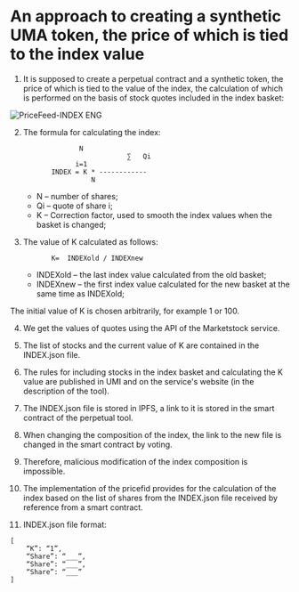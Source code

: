 # An approach to creating a synthetic UMA token, the price of which is tied to the index value

1)	It is supposed to create a perpetual contract and a synthetic token, the price of which is tied to the value of the index, the calculation of which is performed on the basis of stock quotes included in the index basket:

![PriceFeed-INDEX ENG](https://user-images.githubusercontent.com/89580052/135914358-336cb066-616d-4488-b5b2-856a5fb79730.jpg)

2)	The formula for calculating the index:
	
 			          N
                                  ∑   Qi
			         i=1 
	           INDEX = K * ------------
			             N

	* N – number of shares;
	* Qi – quote of share i;
	* K – Correction factor, used to smooth the index values when the basket is changed;

3)	The value of K calculated as follows:

	           К=  INDEXold / INDEXnew 

	* INDEXold – the last index value calculated from the old basket;
	* INDEXnew – the first index value calculated for the new basket at the same time as INDEXold;

The initial value of K is chosen arbitrarily, for example 1 or 100.

4)	We get the values of quotes using the API of the Marketstock service.

5)	The list of stocks and the current value of K are contained in the INDEX.json file.

6)	The rules for including stocks in the index basket and calculating the K value are published in UMI and on the service's website (in the description of the tool).

7)	The INDEX.json file is stored in IPFS, a link to it is stored in the smart contract of the perpetual tool.

8)	When changing the composition of the index, the link to the new file is changed in the smart contract by voting. 

9)	Therefore, malicious modification of the index composition is impossible.

10)	The implementation of the pricefid provides for the calculation of the index based on the list of shares from the INDEX.json file received by reference from a smart contract.

11)	INDEX.json file format:

```
[
	“K”: “1”,	
	“Share”: “___”,	
	“Share”: “___”,	
	“Share”: “___”	
]
```


